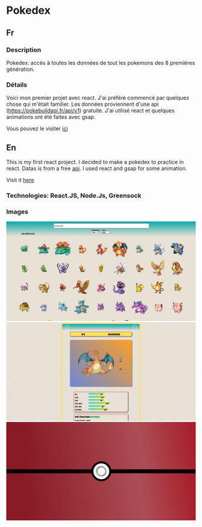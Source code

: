 # Pokedex

## Fr

### Description

Pokedex: accès à toutes les données de tout les pokemons des 8 premières génération.

### Détails

Voici mon premier projet avec react. J'ai préféré commencé par quelques chose qui m'était familier. Les données proviennent d'une api (https://pokebuildapi.fr/api/v1) gratuite.
J'ai utilisé react et quelques animations ont été faites avec gsap.

Vous pouvez le visiter [ici](https://seblau02.github.io/Pokedex-React/)

## En

This is my first react project. I decided to make a pokedex to practice in react. Datas is from a free [api](https://pokebuildapi.fr/api/v1). I used react and gsap for some animation.

Visit it [here](https://seblau02.github.io/Pokedex-React/)

### Technologies: React.JS, Node.Js, Greensock

### Images

<img src="illustration/pokedex1-3.png" alt="resuoltats des recherches" width="800">
<img src="illustration/pokedex2-3.png" alt="détails d'un pokemon" width="800">
<img src="illustration/pokedex3-3.png" alt="accueil" width="800">
